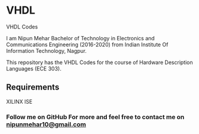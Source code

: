 # VHDL
VHDL Codes

I am Nipun Mehar Bachelor of Technology in Electronics and Communications Engineering (2016-2020) from Indian Institute Of Information Technology, Nagpur.

This repository has the VHDL Codes for the course of Hardware Description Languages (ECE 303).

## Requirements
XILINX ISE

### Follow me on GitHub For more and feel free to contact me on nipunmehar10@gmail.com
